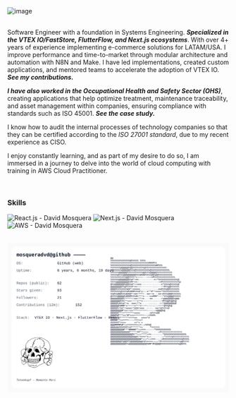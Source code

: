 <img width="1121" height="604" alt="image" src="https://github.com/user-attachments/assets/ac42ba8f-5a5c-4cc0-a5c3-a3321612f875" />

<br />
<br />

Software Engineer with a foundation in Systems Engineering. ***Specialized in the VTEX IO/FastStore, FlutterFlow, and Next.js ecosystems***. With over 4+ years of experience implementing e-commerce solutions for LATAM/USA. I improve performance and time-to-market through modular architecture and automation with N8N and Make. I have led implementations, created custom applications, and mentored teams to accelerate the adoption of VTEX IO. ***See my contributions.***

***I have also worked in the Occupational Health and Safety Sector (OHS)***, creating applications that help optimize treatment, maintenance traceability, and asset management within companies, ensuring compliance with standards such as ISO 45001. ***See the case study.***

I know how to audit the internal processes of technology companies so that they can be certified according to the *ISO 27001 standard*, due to my recent experience as CISO.

I enjoy constantly learning, and as part of my desire to do so, I am immersed in a journey to delve into the world of cloud computing with training in AWS Cloud Practitioner.

<br />

### Skills

<p float="left">
      <img width="64" alt="React.js - David Mosquera" src="https://iconic-api.onrender.com/dark/react" />
      <img width="64" alt="Next.js - David Mosquera" src="https://iconic-api.onrender.com/dark/nextjs" />
      <img width="64" alt="AWS - David Mosquera" src="https://iconic-api.onrender.com/dark/aws" />
         <!--
      <img width="75" style="margin-top: 10px;" alt="VTEX IO - David Mosquera" src="https://github.com/user-attachments/assets/79854000-2f52-494d-85d2-2d275f74f68f" />
      <img width="80" alt="FlutterFlow - David Mosquera" src="https://github.com/user-attachments/assets/f3907843-95dd-4813-b4ca-86d666510dfb" />
    -->
</p>

<br />
      
<picture>
  <source media="(prefers-color-scheme: dark)" srcset="assets/card_dark.svg">
  <source media="(prefers-color-scheme: light)" srcset="assets/card_light.svg">
  <img alt="Stats card" src="assets/card_light.svg" width="900">
</picture>
